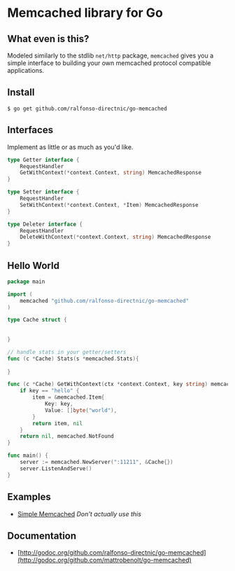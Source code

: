 # Memcached library for Go

## What even is this?
Modeled similarly to the stdlib `net/http` package, `memcached` gives you a simple interface to building your own memcached protocol compatible applications.

## Install
```
$ go get github.com/ralfonso-directnic/go-memcached
```

## Interfaces
Implement as little or as much as you'd like.
```go
type Getter interface {
	RequestHandler
	GetWithContext(*context.Context, string) MemcachedResponse
}

type Setter interface {
	RequestHandler
	SetWithContext(*context.Context, *Item) MemcachedResponse
}

type Deleter interface {
	RequestHandler
	DeleteWithContext(*context.Context, string) MemcachedResponse
}
```

## Hello World
```go
package main

import (
	memcached "github.com/ralfonso-directnic/go-memcached"
)

type Cache struct {
    
    
}

// handle stats in your getter/setters
func (c *Cache) Stats(s *memcached.Stats){
    
}   

func (c *Cache) GetWithContext(ctx *context.Context, key string) memcached.MemcachedResponse {
	if key == "hello" {
		item = &memcached.Item{
			Key: key,
			Value: []byte("world"),
		}
		return item, nil
	}
	return nil, memcached.NotFound
}

func main() {
	server := memcached.NewServer(":11211", &Cache{})
	server.ListenAndServe()
}
```

## Examples
 * [Simple Memcached](examples/memcached.go)  *Don't actually use this*

## Documentation
 * [http://godoc.org/github.com/ralfonso-directnic/go-memcached](http://godoc.org/github.com/mattrobenolt/go-memcached)
